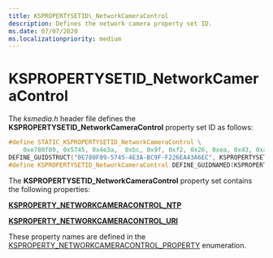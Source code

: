 ```yaml
---
title: KSPROPERTYSETID\_NetworkCameraControl
description: Defines the network camera property set ID. 
ms.date: 07/07/2020
ms.localizationpriority: medium
---
```


# KSPROPERTYSETID\_NetworkCameraControl

The *ksmedia.h* header file defines the **KSPROPERTYSETID\_NetworkCameraControl** property set ID as follows:

```cpp
#define STATIC_KSPROPERTYSETID_NetworkCameraControl \
    0xe780f09, 0x5745, 0x4e3a,  0xbc, 0x9f, 0xf2, 0x26, 0xea, 0x43, 0xa6, 0xec
DEFINE_GUIDSTRUCT("0E780F09-5745-4E3A-BC9F-F226EA43A6EC", KSPROPERTYSETID_NetworkCameraControl);
#define KSPROPERTYSETID_NetworkCameraControl DEFINE_GUIDNAMED(KSPROPERTYSETID_NetworkCameraControl)
```

The **KSPROPERTYSETID\_NetworkCameraControl** property set contains the following properties:

[**KSPROPERTY_NETWORKCAMERACONTROL_NTP**](./ksproperty-networkcameracontrol-ntp.md)

[**KSPROPERTY_NETWORKCAMERACONTROL_URI**](./ksproperty-networkcameracontrol-uri.md)

These property names are defined in the [KSPROPERTY_NETWORKCAMERACONTROL_PROPERTY](https://docs.microsoft.com/windows-hardware/drivers/ddi/ksmedia/ne-ksmedia-ksproperty_networkcameracontrol_property) enumeration.